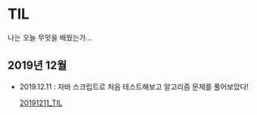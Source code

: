 # TIL
나는 오늘 무엇을 배웠는가...



## 2019년 12월

* 2019.12.11 : 자바 스크립트로 처음 테스트해보고 알고리즘 문제를 풀어보았다!

  [20191211_TIL](https://github.com/hyejineee/TIL/blob/master/2019-12/191211_TIL.md)
